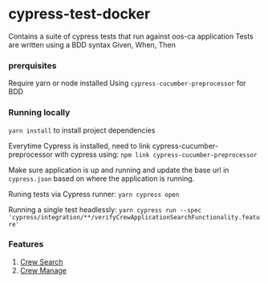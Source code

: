 # cypress-test-docker

Contains a suite of cypress tests that run against oos-ca application
Tests are written using a BDD syntax Given, When, Then 

### prerquisites
Require yarn or node installed
Using `cypress-cucumber-preprocessor` for BDD

### Running locally
`yarn install` to install project dependencies

Everytime Cypress is installed, need to link cypress-cucumber-preprocessor with cypress using:
`npm link cypress-cucumber-preprocessor`

Make sure application is up and running and update the base url in `cypress.json` based on where the application is running.

Runing tests via Cypress runner: 
`yarn cypress open`

Running a single test headlessly:
`yarn cypress run --spec 'cypress/integration/**/verifyCrewApplicationSearchFunctionality.feature'`

### Features

1) [Crew Search](/cypress/integration/verifyCrewApplicationSearchFunctionality.feature)
2) [Crew Manage](/cypress/integration/verifyApplicantManageFunctionality.feature)
